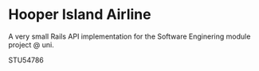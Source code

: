 # Hooper Island Airline

A very small Rails API implementation for the Software Enginering module project @ uni.

STU54786
